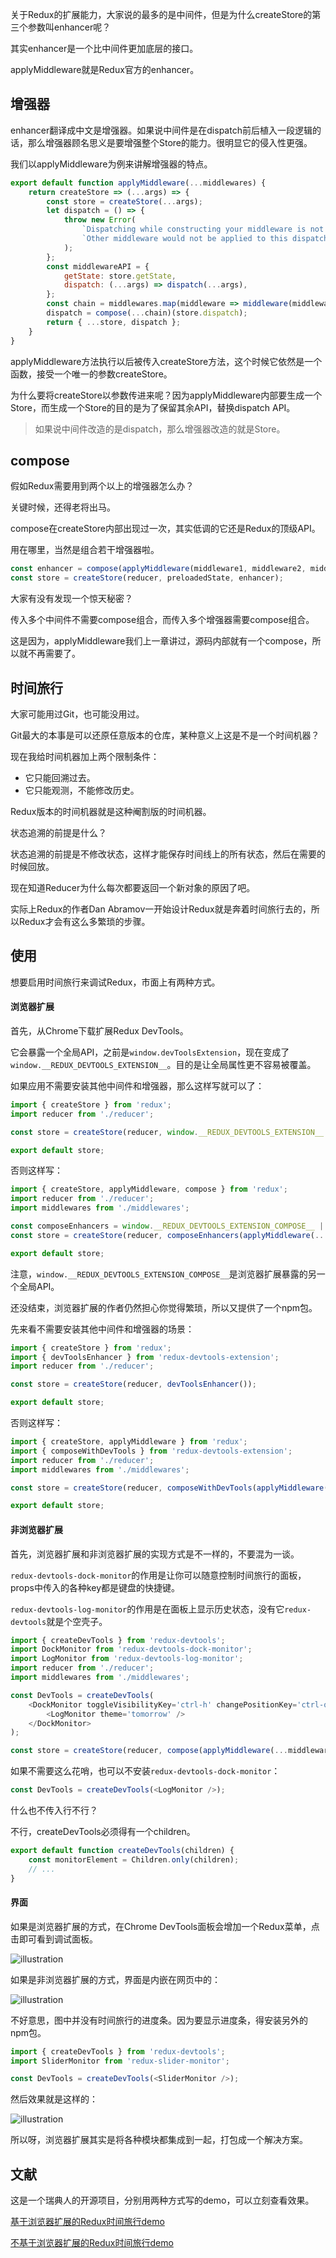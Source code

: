关于Redux的扩展能力，大家说的最多的是中间件，但是为什么createStore的第三个参数叫enhancer呢？

其实enhancer是一个比中间件更加底层的接口。

applyMiddleware就是Redux官方的enhancer。

## 增强器

 enhancer翻译成中文是增强器。如果说中间件是在dispatch前后植入一段逻辑的话，那么增强器顾名思义是要增强整个Store的能力。很明显它的侵入性更强。

我们以applyMiddleware为例来讲解增强器的特点。

```javascript
export default function applyMiddleware(...middlewares) {
    return createStore => (...args) => {
        const store = createStore(...args);
        let dispatch = () => {
            throw new Error(
                `Dispatching while constructing your middleware is not allowed. ` +
                `Other middleware would not be applied to this dispatch.`
            );
        };
        const middlewareAPI = {
            getState: store.getState,
            dispatch: (...args) => dispatch(...args),
        };
        const chain = middlewares.map(middleware => middleware(middlewareAPI));
        dispatch = compose(...chain)(store.dispatch);
        return { ...store, dispatch };
    }
}
```

applyMiddleware方法执行以后被传入createStore方法，这个时候它依然是一个函数，接受一个唯一的参数createStore。

为什么要将createStore以参数传进来呢？因为applyMiddleware内部要生成一个Store，而生成一个Store的目的是为了保留其余API，替换dispatch API。

> 如果说中间件改造的是dispatch，那么增强器改造的就是Store。

## compose

假如Redux需要用到两个以上的增强器怎么办？

关键时候，还得老将出马。

compose在createStore内部出现过一次，其实低调的它还是Redux的顶级API。

用在哪里，当然是组合若干增强器啦。

```javascript
const enhancer = compose(applyMiddleware(middleware1, middleware2, middleware3), enhancer2, enhancer1);
const store = createStore(reducer, preloadedState, enhancer);
```

大家有没有发现一个惊天秘密？

传入多个中间件不需要compose组合，而传入多个增强器需要compose组合。

这是因为，applyMiddleware我们上一章讲过，源码内部就有一个compose，所以就不再需要了。

## 时间旅行

大家可能用过Git，也可能没用过。

Git最大的本事是可以还原任意版本的仓库，某种意义上这是不是一个时间机器？

现在我给时间机器加上两个限制条件：

- 它只能回溯过去。
- 它只能观测，不能修改历史。

Redux版本的时间机器就是这种阉割版的时间机器。

状态追溯的前提是什么？

状态追溯的前提是不修改状态，这样才能保存时间线上的所有状态，然后在需要的时候回放。

现在知道Reducer为什么每次都要返回一个新对象的原因了吧。

实际上Redux的作者Dan Abramov一开始设计Redux就是奔着时间旅行去的，所以Redux才会有这么多繁琐的步骤。

## 使用

想要启用时间旅行来调试Redux，市面上有两种方式。

#### 浏览器扩展

首先，从Chrome下载扩展Redux DevTools。

它会暴露一个全局API，之前是`window.devToolsExtension`，现在变成了`window.__REDUX_DEVTOOLS_EXTENSION__`。目的是让全局属性更不容易被覆盖。

如果应用不需要安装其他中间件和增强器，那么这样写就可以了：

```javascript
import { createStore } from 'redux';
import reducer from './reducer';

const store = createStore(reducer, window.__REDUX_DEVTOOLS_EXTENSION__ && window.__REDUX_DEVTOOLS_EXTENSION__());

export default store;
```

否则这样写：

```javascript
import { createStore, applyMiddleware, compose } from 'redux';
import reducer from './reducer';
import middlewares from './middlewares';

const composeEnhancers = window.__REDUX_DEVTOOLS_EXTENSION_COMPOSE__ || compose;
const store = createStore(reducer, composeEnhancers(applyMiddleware(...middlewares)));

export default store;
```

注意，`window.__REDUX_DEVTOOLS_EXTENSION_COMPOSE__`是浏览器扩展暴露的另一个全局API。

还没结束，浏览器扩展的作者仍然担心你觉得繁琐，所以又提供了一个npm包。

先来看不需要安装其他中间件和增强器的场景：

```javascript
import { createStore } from 'redux';
import { devToolsEnhancer } from 'redux-devtools-extension';
import reducer from './reducer';

const store = createStore(reducer, devToolsEnhancer());

export default store;
```

否则这样写：

```javascript
import { createStore, applyMiddleware } from 'redux';
import { composeWithDevTools } from 'redux-devtools-extension';
import reducer from './reducer';
import middlewares from './middlewares';

const store = createStore(reducer, composeWithDevTools(applyMiddleware(...middlewares)));

export default store;
```

#### 非浏览器扩展

首先，浏览器扩展和非浏览器扩展的实现方式是不一样的，不要混为一谈。

`redux-devtools-dock-monitor`的作用是让你可以随意控制时间旅行的面板，props中传入的各种key都是键盘的快捷键。

`redux-devtools-log-monitor`的作用是在面板上显示历史状态，没有它`redux-devtools`就是个空壳子。

```javascript
import { createDevTools } from 'redux-devtools';
import DockMonitor from 'redux-devtools-dock-monitor';
import LogMonitor from 'redux-devtools-log-monitor';
import reducer from './reducer';
import middlewares from './middlewares';

const DevTools = createDevTools(
    <DockMonitor toggleVisibilityKey='ctrl-h' changePositionKey='ctrl-q' defaultIsVisible={true}>
        <LogMonitor theme='tomorrow' />
    </DockMonitor>
);

const store = createStore(reducer, compose(applyMiddleware(...middlewares), DevTools.instrument()));
```

如果不需要这么花哨，也可以不安装`redux-devtools-dock-monitor`：

```javascript
const DevTools = createDevTools(<LogMonitor />);
```

什么也不传入行不行？

不行，createDevTools必须得有一个children。

```javascript
export default function createDevTools(children) {
    const monitorElement = Children.only(children);
    // ...
}
```

#### 界面

如果是浏览器扩展的方式，在Chrome DevTools面板会增加一个Redux菜单，点击即可看到调试面板。

![illustration](https://raw.githubusercontent.com/veedrin/horseshoe/master/redux/image/subject-redux-01.png)

如果是非浏览器扩展的方式，界面是内嵌在网页中的：

![illustration](https://raw.githubusercontent.com/veedrin/horseshoe/master/redux/image/subject-redux-02.png)

不好意思，图中并没有时间旅行的进度条。因为要显示进度条，得安装另外的npm包。

```javascript
import { createDevTools } from 'redux-devtools';
import SliderMonitor from 'redux-slider-monitor';

const DevTools = createDevTools(<SliderMonitor />);
```

然后效果就是这样的：

![illustration](https://raw.githubusercontent.com/veedrin/horseshoe/master/redux/image/subject-redux-03.png)

所以呀，浏览器扩展其实是将各种模块都集成到一起，打包成一个解决方案。

## 文献

这是一个瑞典人的开源项目，分别用两种方式写的demo，可以立刻查看效果。

[基于浏览器扩展的Redux时间旅行demo](https://argelius.github.io/react-onsenui-redux-weather/)

[不基于浏览器扩展的Redux时间旅行demo](https://argelius.github.io/react-redux-timetravel/)
